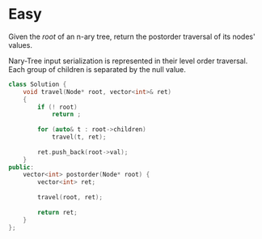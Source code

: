 # Easy

Given the $root$ of an n-ary tree, return the postorder traversal of its nodes' values.

Nary-Tree input serialization is represented in their level order traversal. Each group of children is separated by the null value.

```cpp
class Solution {
    void travel(Node* root, vector<int>& ret)
    {
        if (! root)
            return ;
        
        for (auto& t : root->children)
            travel(t, ret);
        
        ret.push_back(root->val);
    }
public:
    vector<int> postorder(Node* root) {
        vector<int> ret;
        
        travel(root, ret);
        
        return ret;
    }
};
```
